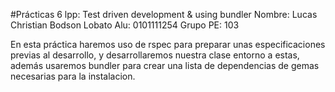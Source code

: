 #Prácticas 6 lpp: Test driven development & using bundler
Nombre: Lucas Christian Bodson Lobato
Alu: 0101111254
Grupo PE: 103

En esta práctica haremos uso de rspec para preparar unas especificaciones previas al desarrollo,
y desarrollaremos nuestra clase entorno a estas, además usaremos bundler para crear una lista
de dependencias de gemas necesarias para la instalacion. 
